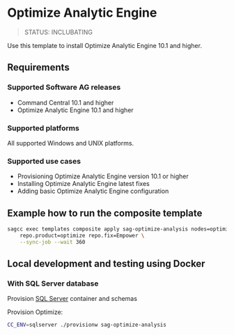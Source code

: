 <!-- Copyright 2013 - 2018 Software AG, Darmstadt, Germany and/or its licensors

   SPDX-License-Identifier: Apache-2.0

    Licensed under the Apache License, Version 2.0 (the "License");
    you may not use this file except in compliance with the License.
    You may obtain a copy of the License at

        http://www.apache.org/licenses/LICENSE-2.0

    Unless required by applicable law or agreed to in writing, software
    distributed under the License is distributed on an "AS IS" BASIS,
     WITHOUT WARRANTIES OR CONDITIONS OF ANY KIND, either express or implied.
     See the License for the specific language governing permissions and

     limitations under the License.                                                  

-->

# Optimize Analytic Engine

> STATUS: INCLUBATING

Use this template to install Optimize Analytic Engine 10.1 and higher.

## Requirements

### Supported Software AG releases

* Command Central 10.1 and higher
* Optimize Analytic Engine 10.1 and higher

### Supported platforms

All supported Windows and UNIX platforms.

### Supported use cases

* Provisioning Optimize Analytic Engine version 10.1 or higher
* Installing Optimize Analytic Engine latest fixes
* Adding basic Optimize Analytic Engine configuration

## Example how to run the composite template

```bash
sagcc exec templates composite apply sag-optimize-analysis nodes=optimize \
    repo.product=optimize repo.fix=Empower \
    --sync-job --wait 360
```

## Local development and testing using Docker

### With SQL Server database

Provision [SQL Server](../sag-db-sqlserver) container and schemas

Provision Optimize:

```bash
CC_ENV=sqlserver ./provisionw sag-optimize-analysis
```
